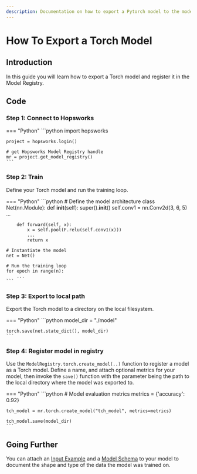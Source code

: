 ```yaml
---
description: Documentation on how to export a Pytorch model to the model registry
---
```


# How To Export a Torch Model

## Introduction

In this guide you will learn how to export a Torch model and register it in the Model Registry.


## Code

### Step 1: Connect to Hopsworks

=== "Python"
    ```python
    import hopsworks

    project = hopsworks.login()

    # get Hopsworks Model Registry handle
    mr = project.get_model_registry()
    ```

### Step 2: Train

Define your Torch model and run the training loop.

=== "Python"
    ```python
    # Define the model architecture
    class Net(nn.Module):
        def __init__(self):
            super().__init__()
            self.conv1 = nn.Conv2d(3, 6, 5)
            ...

        def forward(self, x):
            x = self.pool(F.relu(self.conv1(x)))
            ...
            return x

    # Instantiate the model
    net = Net()

    # Run the training loop
    for epoch in range(n):
        ...
    ```

### Step 3: Export to local path

Export the Torch model to a directory on the local filesystem.

=== "Python"
    ```python
    model_dir = "./model"

    torch.save(net.state_dict(), model_dir)
    ```

### Step 4: Register model in registry

Use the `ModelRegistry.torch.create_model(..)` function to register a model as a Torch model. Define a name, and attach optional metrics for your model, then invoke the `save()` function with the parameter being the path to the local directory where the model was exported to.  

=== "Python"
    ```python
    # Model evaluation metrics
    metrics = {'accuracy': 0.92}

    tch_model = mr.torch.create_model("tch_model", metrics=metrics)

    tch_model.save(model_dir)
    ```

## Going Further

You can attach an [Input Example](../input_example.md) and a [Model Schema](../model_schema.md) to your model to document the shape and type of the data the model was trained on.
